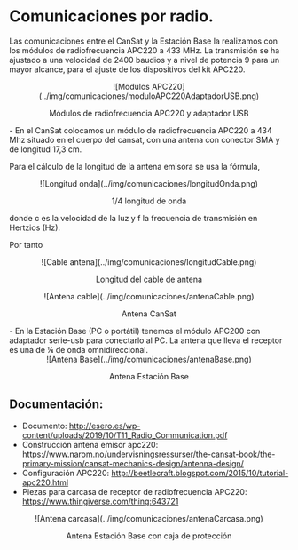 # Comunicaciones por radio.
Las comunicaciones entre el CanSat y la Estación Base la realizamos con los módulos de radiofrecuencia APC220 a 433 MHz. La transmisión se ha ajustado a una velocidad de 2400 baudios y a nivel de potencia 9 para un mayor alcance, para el ajuste de los dispositivos del kit APC220.
<center>
![Modulos APC220](../img/comunicaciones/moduloAPC220AdaptadorUSB.png)

Módulos de radiofrecuencia APC220 y adaptador USB
</center>
- En el CanSat colocamos un módulo de radiofrecuencia APC220 a 434 Mhz situado en el cuerpo del cansat, con una antena con conector SMA y de longitud 17,3 cm.

Para el cálculo de la longitud de la antena emisora se usa la fórmula, 
<center>
![Longitud onda](../img/comunicaciones/longitudOnda.png)

1/4 longitud de onda
</center>
donde c es la velocidad de la luz y f la frecuencia de transmisión en Hertzios (Hz).

Por tanto
<center>
![Cable antena](../img/comunicaciones/longitudCable.png)

Longitud del cable de antena
</center>
<center>
![Antena cable](../img/comunicaciones/antenaCable.png)

Antena CanSat
</center>
- En la Estación Base (PC o portátil) tenemos el módulo APC200 con adaptador serie-usb para conectarlo al PC. La antena que lleva el receptor es una de ¼ de onda omnidireccional.
<center>
![Antena Base](../img/comunicaciones/antenaBase.png)

Antena Estación Base
</center>

## Documentación:

* Documento: http://esero.es/wp-content/uploads/2019/10/T11_Radio_Communication.pdf
* Construcción antena emisor apc220: https://www.narom.no/undervisningsressurser/the-cansat-book/the-primary-mission/cansat-mechanics-design/antenna-design/
* Configuración APC220: http://beetlecraft.blogspot.com/2015/10/tutorial-apc220.html
* Piezas para carcasa de receptor de radiofrecuencia APC220: https://www.thingiverse.com/thing:643721

<center>
![Antena carcasa](../img/comunicaciones/antenaCarcasa.png)

Antena Estación Base con caja de protección
</center>